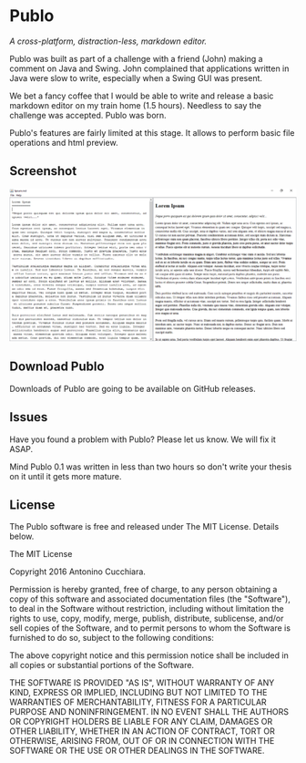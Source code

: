 Publo
=====

*A cross-platform, distraction-less, markdown editor.*

Publo was built as part of a challenge with a friend (John) making a comment on Java and Swing. John complained that applications written in Java were slow to write, especially when a Swing GUI was present.

We bet a fancy coffee that I would be able to write and release a basic markdown editor on my train home (1.5 hours). Needless to say the challenge was accepted. Publo was born.

Publo's features are fairly limited at this stage. It allows to perform basic file operations and html preview.

Screenshot
----------

![Publo](https://raw.githubusercontent.com/AntoCuc/Publo/master/publo.png)

Download Publo
--------------

Downloads of Publo are going to be available on GitHub releases.

Issues
------

Have you found a problem with Publo? Please let us know. We will fix it ASAP.

Mind Publo 0.1 was written in less than two hours so don't write your thesis on it until it gets more mature.

License
-------

The Publo software is free and released under The MIT License. Details below.

The MIT License 

Copyright 2016 Antonino Cucchiara. 

Permission is hereby granted, free of charge, to any person obtaining a copy of this software and associated documentation files (the "Software"), to deal in the Software without restriction, including without limitation the rights to use, copy, modify, merge, publish, distribute, sublicense, and/or sell copies of the Software, and to permit persons to whom the Software is furnished to do so, subject to the following conditions: 

The above copyright notice and this permission notice shall be included in all copies or substantial portions of the Software. 

THE SOFTWARE IS PROVIDED "AS IS", WITHOUT WARRANTY OF ANY KIND, EXPRESS OR IMPLIED, INCLUDING BUT NOT LIMITED TO THE WARRANTIES OF MERCHANTABILITY, FITNESS FOR A PARTICULAR PURPOSE AND NONINFRINGEMENT. IN NO EVENT SHALL THE AUTHORS OR COPYRIGHT HOLDERS BE LIABLE FOR ANY CLAIM, DAMAGES OR OTHER LIABILITY, WHETHER IN AN ACTION OF CONTRACT, TORT OR OTHERWISE, ARISING FROM, OUT OF OR IN CONNECTION WITH THE SOFTWARE OR THE USE OR OTHER DEALINGS IN THE SOFTWARE. 

